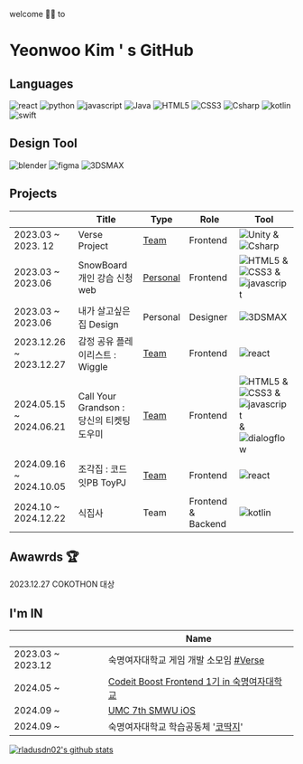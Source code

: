welcome 🙌🏻 to 
# Yeonwoo Kim ' s GitHub

<!-- ### Interest At <br>
* 📺 watching K-Drama & K-Movie & K-POP 
* 🏂 SnowBoarding 
* ⚾️ watching MLB : SD
* ⚾️ watching KBO : Kiwoom Heroes -->

## Languages <br>
![react](https://img.shields.io/badge/react-61DAFB?style=flat&logo=react&logoColor=white)
![python](https://img.shields.io/badge/python-3776AB?style=flat&logo=python&logoColor=white)
![javascript](https://img.shields.io/badge/javascript-F7DF1E?style=flat&logo=javascript&logoColor=white)
![Java](https://img.shields.io/badge/Java-007396?style=flat&logo=Java&logoColor=white)
![HTML5](https://img.shields.io/badge/HTML5-E34F26?style=flat&logo=HTML5&logoColor=white)
![CSS3](https://img.shields.io/badge/CSS3-1572B6?style=flat&logo=CSS3&logoColor=white)
![Csharp](https://img.shields.io/badge/csharp-512BD4?style=flat&logo=csharp&logoColor=white)
![kotlin](https://img.shields.io/badge/kotlin-7F52FF?style=flat&logo=kotlin&logoColor=white)
![swift](https://img.shields.io/badge/swift-F05138?style=flat&logo=swift&logoColor=white)

## Design Tool <br>
![blender](https://img.shields.io/badge/blender-E87D0D?style=flat&logo=blender&logoColor=white)
![figma](https://img.shields.io/badge/figma-F24E1E?style=flat&logo=figma&logoColor=white)
![3DSMAX](https://img.shields.io/badge/3DSMAX-22BFB3?style=flat)

<!--|2022.03 ~ 2022.06 | 미디어 감상 기록 Web | Personal | Frontend |  ![HTML5](https://img.shields.io/badge/HTML5-E34F26?style=flat&logo=HTML5&logoColor=white) & ![CSS3](https://img.shields.io/badge/CSS3-1572B6?style=flat&logo=CSS3&logoColor=white) & ![javascript](https://img.shields.io/badge/javascript-F7DF1E?style=flat&logo=javascript&logoColor=white) |-->

## Projects <br>
|  | Title |Type| Role | Tool |
|---|---|---|---|---|
|2023.03 ~ 2023. 12 |Verse Project|[Team](https://github.com/VERSEEEEE)|Frontend | ![Unity](https://img.shields.io/badge/unity-FFFFFF?style=flat&logo=unity&logoColor=grey) & ![Csharp](https://img.shields.io/badge/csharp-512BD4?style=flat&logo=csharp&logoColor=white) |
|2023.03 ~ 2023.06 | SnowBoard 개인 강습 신청 web |[Personal](https://github.com/rladusdn02/SnowBoardBooking)| Frontend | ![HTML5](https://img.shields.io/badge/HTML5-E34F26?style=flat&logo=HTML5&logoColor=white) & ![CSS3](https://img.shields.io/badge/CSS3-1572B6?style=flat&logo=CSS3&logoColor=white) & ![javascript](https://img.shields.io/badge/javascript-F7DF1E?style=flat&logo=javascript&logoColor=white) |
|2023.03 ~ 2023.06 | 내가 살고싶은 집 Design | Personal | Designer | ![3DSMAX](https://img.shields.io/badge/3DSMAX-22BFB3?style=flat) |
|2023.12.26 ~ 2023.12.27| 감정 공유 플레이리스트 : Wiggle | [Team](https://github.com/Cokothon-T4F1) |Frontend | ![react](https://img.shields.io/badge/react-61DAFB?style=flat&logo=react&logoColor=white) |
|2024.05.15 ~ 2024.06.21 | Call Your Grandson : 당신의 티켓팅 도우미 |[Team](https://github.com/callyourG) | Frontend | ![HTML5](https://img.shields.io/badge/HTML5-E34F26?style=flat&logo=HTML5&logoColor=white) & ![CSS3](https://img.shields.io/badge/CSS3-1572B6?style=flat&logo=CSS3&logoColor=white) & ![javascript](https://img.shields.io/badge/javascript-F7DF1E?style=flat&logo=javascript&logoColor=white) <br> & ![dialogflow](https://img.shields.io/badge/dialogflow-FF9800?style=flat&logo=dialogflow&logoColor=white)|
|2024.09.16 ~ 2024.10.05| 조각집 : 코드잇PB ToyPJ | [Team](https://github.com/rladusdn02/ZogakZip.git) | Frontend | ![react](https://img.shields.io/badge/react-61DAFB?style=flat&logo=react&logoColor=white) |
|2024.10 ~ 2024.12.22|식집사|Team|Frontend & Backend|![kotlin](https://img.shields.io/badge/kotlin-7F52FF?style=flat&logo=kotlin&logoColor=white)|


## Awawrds 🏆
2023.12.27 COKOTHON 대상

## I'm IN
||Name|
|--|--|
|2023.03 ~ 2023.12 | 숙명여자대학교 게임 개발 소모임 [#Verse](https://github.com/VERSEEEEE) |
|2024.05 ~ | [Codeit Boost Frontend 1기 in 숙명여자대학교](https://github.com/SMWU-PB-FrontEnd) |
|2024.09 ~ | [UMC 7th SMWU iOS](https://github.com/rladusdn02/7th_UMC_iOS)|
|2024.09 ~ | 숙명여자대학교 학습공동체 '[코딱지](https://github.com/rladusdn02/snot_24)'|



<!--![rladusdn02's github stats](https://github-readme-stats.vercel.app/api?username=rladusdn02&show_icons=true)-->
[![rladusdn02's github stats](https://github-readme-stats.vercel.app/api/top-langs/?username=rladusdn02&show_icons=true&hide_border=true&title_color=004386&icon_color=004386&layout=compact)](https://github.com/rladusdn02)

